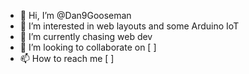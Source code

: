 - 👋 Hi, I’m @Dan9Gooseman
- 👀 I’m interested in web layouts and some Arduino IoT
- 🌱 I’m currently chasing web dev
- 💞️ I’m looking to collaborate on [    ]
- 📫 How to reach me [    ]

<!---
Dan9Gooseman/Dan9Gooseman is a ✨ special ✨ repository because its `README.md` (this file) appears on your GitHub profile.
You can click the Preview link to take a look at your changes.
--->
